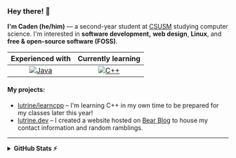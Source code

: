 ### Hey there! 👋

**I'm Caden (he/him)** — a second-year student at [CSUSM](https://www.csusm.edu) studying computer science. I'm interested in **software development,** **web design**, **Linux**, and **free & open-source software (FOSS)**.

| Experienced with | Currently learning |
| :---: | :---: |
| [![Java](https://skillicons.dev/icons?i=java)](https://skillicons.dev) | [![C++](https://skillicons.dev/icons?i=cpp)](https://skillicons.dev)

#### My projects:
- [lutrine/learncpp](https://github.com/lutrine/learncpp) – I'm learning C++ in my own time to be prepared for my classes later this year!
- [lutrine.dev](https://www.lutrine.dev) – I created a website hosted on [Bear Blog](https://bearblog.dev/) to house my contact information and random ramblings.

--- 

<details>
    <summary><b>GitHub Stats ⚡</b></summary>
    <br>
    <a href="https://github.com/anuraghazra/github-readme-stats">
        <img src="https://github-readme-stats.vercel.app/api?username=lutrine&title_color=539bf5&bg_color=22272e&text_color=cdd9e5&icon_color=539bf5&border_color=444c56&count_private=true" />
    </a>
    <a href="https://github.com/anuraghazra/github-readme-stats">
        <img src="https://github-readme-stats.vercel.app/api/top-langs/?username=lutrine&title_color=539bf5&bg_color=22272e&text_color=cdd9e5&icon_color=539bf5&border_color=444c56&count_private=true&layout=compact" />
    </a>
</details>
